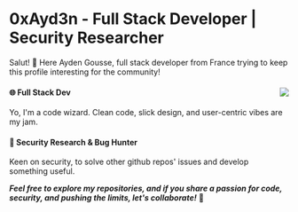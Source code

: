 # 0xAyd3n - Full Stack Developer | Security Researcher

<p>Salut! 👋 Here Ayden Gousse, full stack developer from France trying to keep this profile interesting for the community!</p>

#### 🌐 Full Stack Dev <img  align="right" src="https://github-readme-stats.vercel.app/api?username=0xAyd3n&show_icons=true&theme=tokyonight&hide_border=true&include_all_commits=true&count_private=false&hide=stars,prs"   />

Yo, I'm a code wizard. Clean code, slick design, and user-centric vibes are my jam.


#### 🦠 Security Research & Bug Hunter

Keen on security, to solve other github repos' issues and develop something useful.

***Feel free to explore my repositories, and if you share a passion for code, security, and pushing the limits, let's collaborate!*** 🚀


<!---
trist4nGousse/trist4nGousse is a ✨ special ✨ repository because its `README.md` (this file) appears on your GitHub profile.
You can click the Preview link to take a look at your changes.
--->
